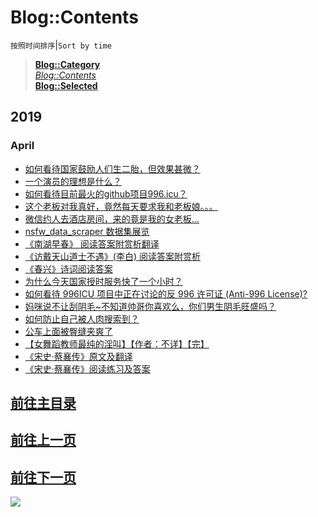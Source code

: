 # Blog::Contents
`按照时间排序`|`Sort by time`
> **[Blog::Category](/blog/category/)**  
> *[Blog::Contents](/blog/contents)*  
> **[Blog::Selected](/blog/)**

## 2019
### April
* [如何看待国家鼓励人们生二胎，但效果甚微？](zhihu/86jvKAlzT4jhMOG0?src=RdUtcXEm1SPtZgwO)
* [一个演员的理想是什么？](zhihu/DqWRJSYNsTt16HUB?src=RdUtcXEm1SPtZgwO)
* [如何看待目前最火的github项目996.icu？](zhihu/HMXmACqdsZ9dCY6j?src=RdUtcXEm1SPtZgwO)
* [这个老板对我真好，竟然每天要求我和老板娘。。。](2019/I5rpbiBpibzENOUV?src=RdUtcXEm1SPtZgwO)
* [微信约人去酒店房间，来的竟是我的女老板...](2019/fk57vXcD1TQCIQe8?src=1904-content&token=RdUtcXEm1SPtZgwO)
* [nsfw_data_scraper 数据集展览](2019/pML3GJ3xQ4xxuvFa?src=1904-content&token=RdUtcXEm1SPtZgwO)
* [《南湖早春》 阅读答案附赏析翻译](2019/hmvC8Eok2deqlWGQ?src=1904-content&token=RdUtcXEm1SPtZgwO)
* [《访戴天山道士不遇》(李白) 阅读答案附赏析](2019/SbYCSs5FMlpkKPHW?src=1904-content&token=RdUtcXEm1SPtZgwO)
* [《春兴》诗词阅读答案](2019/7wyWZnD25dhp5NFP?src=1904-content&token=RdUtcXEm1SPtZgwO)
* [为什么今天国家授时服务快了一个小时？](2019/hc3wdcFm5PbaABRm?src=1904-content&token=RdUtcXEm1SPtZgwO)
* [如何看待 996ICU 项目中正在讨论的反 996 许可证 (Anti-996 License)?](2019/F1FeB3yZBSGdtJcc?src=1904-content&token=RdUtcXEm1SPtZgwO)
* [妈咪说不让刮阴毛~不知道帅哥你喜欢么，你们男生阴毛旺盛吗？](2019/oeE6zeG9SH1Hc0Gv.html?src=1904-content)
* [如何防止自己被人肉搜索到？](2019/Ew25s2TNrWyPUDgy.html?src=1904-content)
* [公车上面被臀缝夹爽了](2019/W4C5O1as2lHC37b1)
* [【女舞蹈教师最纯的淫叫】【作者：不详】【完】](2019/9FisHGby8EEpzbiF)
* [《宋史·蔡襄传》原文及翻译](2019/ovPiHVjRNd7vB2ya)
* [《宋史·蔡襄传》阅读练习及答案](2019/l39bQ3IJ1Nn9vEu9)
## [前往主目录](contents.html?src=RdUtcXEm1SPtZgwO)

<script async src="//pagead2.googlesyndication.com/pagead/js/adsbygoogle.js"></script>
<!-- il7YNvMMUbbbz7q8 -->
<ins class="adsbygoogle"
     style="display:block"
     data-ad-client="ca-pub-4161171709893056"
     data-ad-slot="9948532008"
     data-ad-format="auto"
     data-full-width-responsive="true"></ins>
<script>
(adsbygoogle = window.adsbygoogle || []).push({});
</script>

## [前往上一页](con-1903.html?src=RdUtcXEm1SPtZgwO)

<script async src="//pagead2.googlesyndication.com/pagead/js/adsbygoogle.js"></script>
<!-- il7YNvMMUbbbz7q8 -->
<ins class="adsbygoogle"
     style="display:block"
     data-ad-client="ca-pub-4161171709893056"
     data-ad-slot="9948532008"
     data-ad-format="auto"
     data-full-width-responsive="true"></ins>
<script>
(adsbygoogle = window.adsbygoogle || []).push({});
</script>

## [前往下一页](con-1905.html?src=RdUtcXEm1SPtZgwO)

<script async src="//pagead2.googlesyndication.com/pagead/js/adsbygoogle.js"></script>
<ins class="adsbygoogle"
     style="display:block; text-align:center;"
     data-ad-layout="in-article"
     data-ad-format="fluid"
     data-ad-client="ca-pub-4161171709893056"
     data-ad-slot="3052306384"></ins>
<script>
     (adsbygoogle = window.adsbygoogle || []).push({});
</script>

![](https://cdn.jsdelivr.net/gh/lkpo0v/d1n3/ww2.sinaimg.cn/large/005BYqpgly1g01dwo3j72j308c01o080.jpg)

<script async src="//pagead2.googlesyndication.com/pagead/js/adsbygoogle.js"></script> <script> (adsbygoogle = window.adsbygoogle || []).push({ google_ad_client: "ca-pub-4161171709893056", enable_page_level_ads: true }); </script>
<!-- Global site tag (gtag.js) - Google Analytics -->
<script async src="https://www.googletagmanager.com/gtag/js?id=UA-116309064-2"></script>
<script>
  window.dataLayer = window.dataLayer || [];
  function gtag(){dataLayer.push(arguments);}
  gtag('js', new Date());
  gtag('config', 'UA-116309064-2');
</script>
